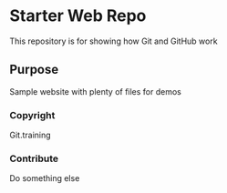 # Starter Web Repo

This repository is for showing how Git and GitHub work

## Purpose

Sample website with plenty of files for demos

### Copyright

Git.training

### Contribute

Do something else